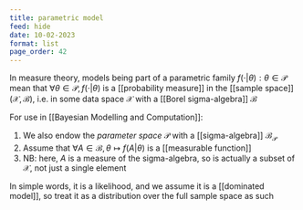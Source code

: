 ```yaml
---
title: parametric model
feed: hide
date: 10-02-2023
format: list
page_order: 42
---
```



In measure theory, models being part of a parametric family ${f(\cdot|\theta):\theta\in\mathcal P}$ mean that $\forall \theta\in\mathcal P, f(\cdot|\theta)$ is a [[probability measure]] in the [[sample space]] $(\mathcal X, \mathcal B)$, i.e. in some data space $\mathcal X$ with a [[Borel sigma-algebra]] $\mathcal B$

For use in [[Bayesian Modelling and Computation]]:

1. We also endow the *parameter space* $\mathcal P$ with a [[sigma-algebra]] $\mathcal B_\mathcal P$
2. Assume that $\forall A \in \mathcal B, \theta \mapsto f(A | \theta)$ is a [[measurable function]]
3. NB: here, $A$ is a measure of the sigma-algebra, so is actually a subset of $\mathcal X$, not just a single element

In simple words, it is a likelihood, and we assume it is a [[dominated model]], so treat it as a distribution over the full sample space as such